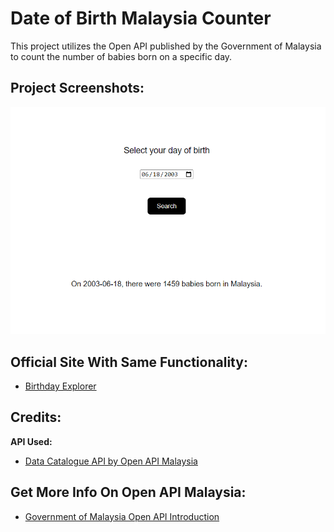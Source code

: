 # Date of Birth Malaysia Counter

This project utilizes the Open API published by the Government of Malaysia to count the number of babies born on a specific day.

## Project Screenshots:

![Project Screenshot](https://raw.githubusercontent.com/ongcl03/Date-Birth-Malaysia/main/images/project-screenshot.png)

## Official Site With Same Functionality:
- [Birthday Explorer](https://data.gov.my/dashboard/birthday-explorer)

## Credits:

**API Used:**
- [Data Catalogue API by Open API Malaysia](https://developer.data.gov.my/static-api/data-catalogue)

## Get More Info On Open API Malaysia:

- [Government of Malaysia Open API Introduction](https://developer.data.gov.my/)
